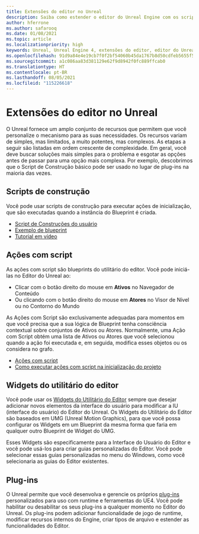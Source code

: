 ```yaml
---
title: Extensões do editor no Unreal
description: Saiba como estender o editor do Unreal Engine com os scripts personalizados, as ações com script e os widgets de utilitário.
author: hferrone
ms.author: safarooq
ms.date: 01/08/2021
ms.topic: article
ms.localizationpriority: high
keywords: Unreal, Unreal Engine 4, extensões do editor, editor do Unreal, UE4, HoloLens, HoloLens 2, realidade misturada, desenvolvimento, documentação, guias, recursos, headset de realidade misturada, headset do windows mixed reality, headset de realidade virtual, portabilidade, atualização
ms.openlocfilehash: 91d9a84e4e19cb7f0f2bf54060b45da1767b8d50cdfeb5655f5e58a29d45a702
ms.sourcegitcommit: a1c086aa83d381129e62f9d8942f0fc889ffcab0
ms.translationtype: HT
ms.contentlocale: pt-BR
ms.lasthandoff: 08/05/2021
ms.locfileid: "115226618"
---
```

# <a name="editor-extensions-in-unreal"></a>Extensões do editor no Unreal

O Unreal fornece um amplo conjunto de recursos que permitem que você personalize o mecanismo para as suas necessidades. Os recursos variam de simples, mas limitados, a muito potentes, mas complexos. As etapas a seguir são listadas em ordem crescente de complexidade. Em geral, você deve buscar soluções mais simples para o problema e esgotar as opções antes de passar para uma opção mais complexa. Por exemplo, descobrimos que o Script de Construção básico pode ser usado no lugar de plug-ins na maioria das vezes. 

<!-- Also, engine modification should be a last resort, as it is not only complex, but integrating changes back into the engine for simple work-around can take a disproportionately long time. -->

## <a name="construction-scripts"></a>Scripts de construção

Você pode usar scripts de construção para executar ações de inicialização, que são executadas quando a instância do Blueprint é criada.

* [Script de Construções do usuário](https://docs.unrealengine.com/ProgrammingAndScripting/Blueprints/UserGuide/UserConstructionScript/index.html)
* [Exemplo de blueprint](https://docs.unrealengine.com/Resources/ContentExamples/Blueprints/1_4/index.html)
* [Tutorial em vídeo](https://www.youtube.com/watch?v=z1SD-d9yJmQ&ab_channel=UnrealEngine)

## <a name="scripted-actions"></a>Ações com script

As ações com script são blueprints do utilitário do editor. Você pode iniciá-las no Editor do Unreal ao:
* Clicar com o botão direito do mouse em **Ativos** no Navegador de Conteúdo
* Ou clicando com o botão direito do mouse em **Atores** no Visor de Nível ou no Contorno do Mundo

As Ações com Script são exclusivamente adequadas para momentos em que você precisa que a sua lógica de Blueprint tenha consciência contextual sobre conjuntos de Ativos ou Atores. Normalmente, uma Ação com Script obtém uma lista de Ativos ou Atores que você selecionou quando a ação foi executada e, em seguida, modifica esses objetos ou os considera no grafo.

* [Ações com script](https://docs.unrealengine.com/ProductionPipelines/ScriptingAndAutomation/Blueprints/ScriptedActions/index.html)
* [Como executar ações com script na inicialização do projeto](https://docs.unrealengine.com/ProductionPipelines/ScriptingAndAutomation/Blueprints/StartupObjects/index.html)

## <a name="editor-utility-widgets"></a>Widgets do utilitário do editor

Você pode usar os [Widgets do Utilitário do Editor](https://docs.unrealengine.com/InteractiveExperiences/UMG/UserGuide/EditorUtilityWidgets/index.html) sempre que desejar adicionar novos elementos da interface do usuário para modificar a IU (interface do usuário) do Editor do Unreal. Os Widgets do Utilitário do Editor são baseados em UMG (Unreal Motion Graphics), para que você possa configurar os Widgets em um Blueprint da mesma forma que faria em qualquer outro Blueprint de Widget do UMG.

Esses Widgets são especificamente para a Interface do Usuário do Editor e você pode usá-los para criar guias personalizadas do Editor. Você pode selecionar essas guias personalizadas no menu do Windows, como você selecionaria as guias do Editor existentes.

## <a name="plugins"></a>Plug-ins

O Unreal permite que você desenvolva e gerencie os próprios [plug-ins](https://docs.unrealengine.com/ProductionPipelines/Plugins/index.html) personalizados para uso com runtime e ferramentas do UE4. Você pode habilitar ou desabilitar os seus plug-ins a qualquer momento no Editor do Unreal. Os plug-ins podem adicionar funcionalidade de jogo de runtime, modificar recursos internos do Engine, criar tipos de arquivo e estender as funcionalidades do Editor.

<!-- ## Engine modifications -->

